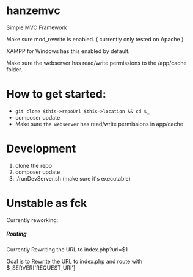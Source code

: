 hanzemvc
========

Simple MVC Framework

Make sure mod_rewrite is enabled. ( currently only tested on Apache )

XAMPP for Windows has this enabled by default.

Make sure the webserver has read/write permissions to the /app/cache folder.

# How to get started:
- `git clone $this->repoUrl $this->location && cd $_`
- composer update
- Make sure `the webserver` has read/write permissions in app/cache

# Development
1.	clone the repo
2.	composer update
3.	./runDevServer.sh  (make sure it's executable)

# Unstable as fck
Currently reworking:

##### Routing
Currently Rewriting the URL to index.php?url=$1

Goal is to Rewrite the URL to index.php and route with $_SERVER['REQUEST_URI']
